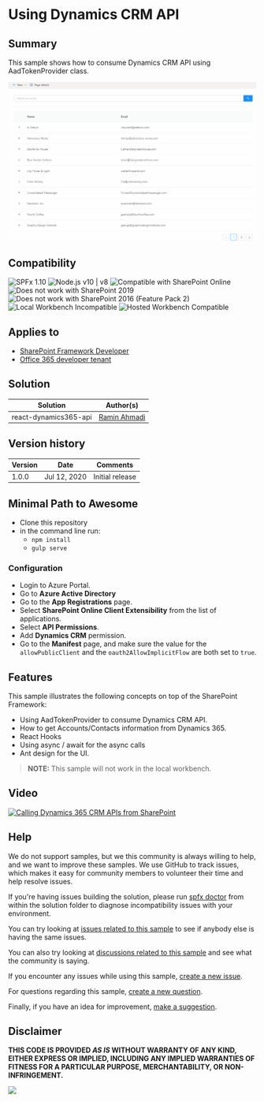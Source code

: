 # Using Dynamics CRM API

## Summary
This sample shows how to consume Dynamics CRM API using AadTokenProvider class.

![react-dynamics365-api](./assets/screenshot.gif)

## Compatibility

![SPFx 1.10](https://img.shields.io/badge/SPFx-1.10.0-green.svg) 
![Node.js v10 | v8](https://img.shields.io/badge/Node.js-v10%20%7C%20v8-green.svg) 
![Compatible with SharePoint Online](https://img.shields.io/badge/SharePoint%20Online-Compatible-green.svg)
![Does not work with SharePoint 2019](https://img.shields.io/badge/SharePoint%20Server%202019-Incompatible-red.svg)
![Does not work with SharePoint 2016 (Feature Pack 2)](https://img.shields.io/badge/SharePoint%20Server%202016%20(Feature%20Pack%202)-Incompatible-red.svg "SharePoint Server 2016 Feature Pack 2 requires SPFx 1.1")
![Local Workbench Incompatible](https://img.shields.io/badge/Local%20Workbench-Incompatible-red.svg "Requires access to Dynamics 365")
![Hosted Workbench Compatible](https://img.shields.io/badge/Hosted%20Workbench-Compatible-green.svg)

## Applies to

* [SharePoint Framework Developer](http://dev.office.com/sharepoint/docs/spfx/sharepoint-framework-overview)
* [Office 365 developer tenant](http://dev.office.com/sharepoint/docs/spfx/set-up-your-developer-tenant)

## Solution

Solution|Author(s)
--------|---------
react-dynamics365-api|[Ramin Ahmadi](https://github.com/AhmadiRamin)

## Version history

Version|Date|Comments
-------|----|--------
1.0.0|Jul 12, 2020|Initial release

## Minimal Path to Awesome

* Clone this repository
* in the command line run:
  * `npm install`
  * `gulp serve`

### Configuration

* Login to Azure Portal.
* Go to **Azure Active Directory**
* Go to the **App Registrations** page.
* Select **SharePoint Online Client Extensibility** from the list of applications.
* Select **API Permissions**.
* Add **Dynamics CRM** permission.
* Go to the **Manifest** page, and make sure the value for the `allowPublicClient` and the `oauth2AllowImplicitFlow` are both set to `true`.

## Features

This sample illustrates the following concepts on top of the SharePoint Framework:

* Using AadTokenProvider to consume Dynamics CRM API.
* How to get Accounts/Contacts information from Dynamics 365.
* React Hooks
* Using async / await for the async calls
* Ant design for the UI.

> **NOTE:** This sample will not work in the local workbench.

## Video

[![Calling Dynamics 365 CRM APIs from SharePoint](./assets/video-thumbnail.jpg)](https://www.youtube.com/watch?v=VXzYc6cfjuI "Calling Dynamics 365 CRM APIs from SharePoint")
## Help

We do not support samples, but we this community is always willing to help, and we want to improve these samples. We use GitHub to track issues, which makes it easy for  community members to volunteer their time and help resolve issues.

If you're having issues building the solution, please run [spfx doctor](https://pnp.github.io/cli-microsoft365/cmd/spfx/spfx-doctor/) from within the solution folder to diagnose incompatibility issues with your environment.

You can try looking at [issues related to this sample](https://github.com/pnp/sp-dev-fx-webparts/issues?q=label%3A%22sample%3A%20react-dynamics-crm-api") to see if anybody else is having the same issues.

You can also try looking at [discussions related to this sample](https://github.com/pnp/sp-dev-fx-webparts/discussions?discussions_q=react-dynamics-crm-api) and see what the community is saying.

If you encounter any issues while using this sample, [create a new issue](https://github.com/pnp/sp-dev-fx-webparts/issues/new?assignees=&labels=Needs%3A+Triage+%3Amag%3A%2Ctype%3Abug-suspected%2Csample%3A%20react-dynamics-crm-api&template=bug-report.yml&sample=react-dynamics-crm-api&authors=@AhmadiRamin&title=react-dynamics-crm-api%20-%20).

For questions regarding this sample, [create a new question](https://github.com/pnp/sp-dev-fx-webparts/issues/new?assignees=&labels=Needs%3A+Triage+%3Amag%3A%2Ctype%3Aquestion%2Csample%3A%20react-dynamics-crm-api&template=question.yml&sample=react-dynamics-crm-api&authors=@AhmadiRamin&title=react-dynamics-crm-api%20-%20).

Finally, if you have an idea for improvement, [make a suggestion](https://github.com/pnp/sp-dev-fx-webparts/issues/new?assignees=&labels=Needs%3A+Triage+%3Amag%3A%2Ctype%3Aenhancement%2Csample%3A%20react-dynamics-crm-api&template=question.yml&sample=react-dynamics-crm-api&authors=@AhmadiRamin&title=react-dynamics-crm-api%20-%20).

## Disclaimer

**THIS CODE IS PROVIDED *AS IS* WITHOUT WARRANTY OF ANY KIND, EITHER EXPRESS OR IMPLIED, INCLUDING ANY IMPLIED WARRANTIES OF FITNESS FOR A PARTICULAR PURPOSE, MERCHANTABILITY, OR NON-INFRINGEMENT.**


<img src="https://pnptelemetry.azurewebsites.net/sp-dev-fx-webparts/samples/react-dynamics-crm-api" />
